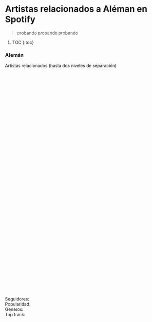 # Artistas relacionados a Aléman en Spotify

<style src="{{ site.url }}/assets/posts/aleman/aleman-viz.css"></style>

> probando probando probando

1. TOC
{:toc}

<div class="wrapper">
    <div id="bees" style="height:800px;">
        <h3>Alemán</h3>
        <p>Artistas relacionados (hasta dos niveles de separación)</p>
    </div>
    <div id="tooltip" class="tooltip">
        <div class="tooltip-name">
            <span id="name"></span>
        </div>
        <div class="tooltip-followers">
            Seguidores: <span id="followers"></span>
        </div>
        <div class="tooltip-popularity">
            Popularidad: <span id="popularity"></span>
        </div>
        <div class="tooltip-genres">
            Generos: <span id="genres"></span>
        </div>
        <div class="tooltip-music">
            Top track: <span id="top-track"></span>
        </div>
    </div>
  </div>

<script src="https://d3js.org/d3.v5.min.js"></script>
<script src="{{ site.url }}/assets/posts/aleman/aleman-viz.js"></script>


<!-- <div id="observablehq-c0e03e6f"></div>
<script type="module">
import {Runtime, Inspector} from "https://cdn.jsdelivr.net/npm/@observablehq/runtime@4/dist/runtime.js";
import define from "https://api.observablehq.com/@chekos/aleman-beeswarm-plot-using-spotify-data.js?v=3";
const inspect = Inspector.into("#observablehq-c0e03e6f");
(new Runtime).module(define, name => (name === "drawBeeswarmPlot") && inspect());
</script> -->